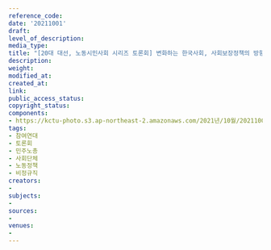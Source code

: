 ```yaml
---
reference_code: 
date: '20211001'
draft: 
level_of_description: 
media_type: 
title: "[20대 대선, 노동시민사회 시리즈 토론회] 변화하는 한국사회, 사회보장정책의 방향"
description: 
weight: 
modified_at: 
created_at: 
link: 
public_access_status: 
copyright_status: 
components:
- https://kctu-photo.s3.ap-northeast-2.amazonaws.com/2021년/10월/20211001-[20대+대선,+노동시민사회+시리즈+토론회]+변화하는+한국사회,+사회보장정책의+방향_참여연대_토론회_민주노총_사회단체_노동정책_비정규직/_R6Z0724.jpg
tags:
- 참여연대
- 토론회
- 민주노총
- 사회단체
- 노동정책
- 비정규직
creators:
- 
subjects:
- 
sources:
- 
venues:
- 
---
```

